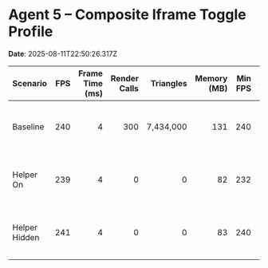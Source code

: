 # Agent 5 – Composite Iframe Toggle Profile

**Date**: 2025-08-11T22:50:26.317Z

| Scenario | FPS | Frame Time (ms) | Render Calls | Triangles | Memory (MB) | Min FPS | Samples |
|---|---:|---:|---:|---:|---:|---:|---|
| Baseline | 240 | 4 | 300 | 7,434,000 | 131 | 240 | 241, 240, 240, 240, 240 |
| Helper On | 239 | 4 | 0 | 0 | 82 | 232 | 241, 240, 240, 232, 240 |
| Helper Hidden | 241 | 4 | 0 | 0 | 83 | 240 | 244, 240, 240, 240, 240 |
